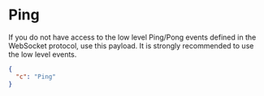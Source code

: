 # Ping

If you do not have access to the low level Ping/Pong events defined in the WebSocket protocol,
use this payload. It is strongly recommended to use the low level events.

```json
{
  "c": "Ping"
}
```